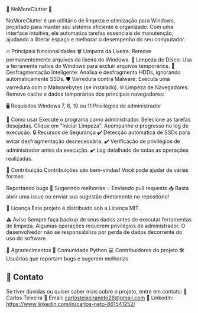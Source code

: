 🚀 NoMoreClutter 🚀

NoMoreClutter é um utilitário de limpeza e otimização para Windows, projetado para manter seu sistema eficiente e organizado. Com uma interface intuitiva, ele automatiza tarefas essenciais de manutenção, ajudando a liberar espaço e melhorar o desempenho do seu computador.

🔥 Principais funcionalidades
🗑 Limpeza da Lixeira: Remove permanentemente arquivos da lixeira do Windows.
🧹 Limpeza de Disco: Usa a ferramenta nativa do Windows para excluir arquivos temporários.
🚀 Desfragmentação Inteligente: Analisa e desfragmenta HDDs, ignorando automaticamente SSDs.
🛡 Varredura contra Malware: Executa uma varredura com o Malwarebytes (se instalado).
🌐 Limpeza de Navegadores: Remove cache e dados temporários dos principais navegadores:

🖥 Requisitos
Windows 7, 8, 10 ou 11
Privilégios de administrador

🚀 Como usar
Execute o programa como administrador.
Selecione as tarefas desejadas.
Clique em "Iniciar Limpeza".
Acompanhe o progresso no log de execução.
🔒 Recursos de Segurança
✔️ Detecção automática de SSDs para evitar desfragmentação desnecessária.
✔️ Verificação de privilégios de administrador antes da execução.
✔️ Log detalhado de todas as operações realizadas.

🤝 Contribuição
Contribuições são bem-vindas! Você pode ajudar de várias formas:

Reportando bugs 🐞
Sugerindo melhorias 💡
Enviando pull requests 📥
Basta abrir uma issue ou enviar sua sugestão diretamente no repositório!

📜 Licença
Este projeto é distribuído sob a Licença MIT.

⚠️ Aviso
Sempre faça backup de seus dados antes de executar ferramentas de limpeza.
Algumas operações requerem privilégios de administrador.
O desenvolvedor não se responsabiliza por perda de dados decorrente do uso do software.

💙 Agradecimentos
🐍 Comunidade Python
💻 Contribuidores do projeto
🛠 Usuários que reportam bugs e sugerem melhorias

## 📩 Contato
Se tiver dúvidas ou quiser saber mais sobre o projeto, entre em contato:
👤 Carlos Teixeira
📧 Email: carlosteixeiraneto26@gmail.com
💼 LinkedIn: https://www.linkedin.com/in/carlos-neto-861541252/

